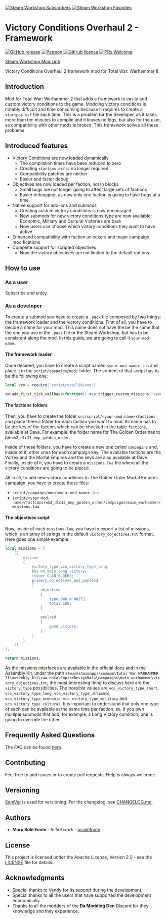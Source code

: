 [![Steam Workshop Subscribers](https://img.shields.io/endpoint?style=for-the-badge&url=https%3A%2F%2Fshieldsio-steam-workshop.jross.me%2F2165815605%2Fsubscriptions-text)](https://steamcommunity.com/sharedfiles/filedetails/?id=2165815605)
[![Steam Workshop Favorites](https://img.shields.io/endpoint?style=for-the-badge&url=https%3A%2F%2Fshieldsio-steam-workshop.jross.me%2F2165815605%2Ffavourites-text)](https://steamcommunity.com/sharedfiles/filedetails/?id=2165815605)

# Victory Conditions Overhaul 2 - Framework

[![GitHub release](https://img.shields.io/github/release/msolefonte/tww2-vco2-framework.svg?style=flat)](https://GitHub.com/msolefonte/tww2-vco2-framework/releases/)
[![Patreon](https://img.shields.io/endpoint.svg?url=https%3A%2F%2Fshieldsio-patreon.vercel.app%2Fapi%3Fusername%3Dwolfylpdc%26type%3Dpatrons&style=flat)](https://www.patreon.com/wolfylpdc)
[![GitHub license](https://img.shields.io/github/license/msolefonte/tww2-vco2-framework?style=flat)](https://github.com/msolefonte/tww2-vco2-framework/blob/master/LICENSE)
[![PRs Welcome](https://img.shields.io/badge/PRs-welcome-brightgreen.svg?style=flat)](http://makeapullrequest.com)

[Steam Workshop Mod Link](https://steamcommunity.com/sharedfiles/filedetails/?id=2165815605)

Victory Conditions Overhaul 2 framework mod for Total War: Warhammer II.

## Introduction

Mod for Total War: Warhammer 2 that adds a framework to easily add custom victory conditions to the game. Modding
victory conditions is notably difficult and time consuming because it requires to create a `startpos.esf` file each
time. This is a problem for the developer, as it takes more than ten minutes to compile and it leaves no logs, but also
for the user, as compatibility with other mods is broken. This framework solves all these problems.

## Introduced features

* Victory Conditions are now loaded dynamically
    * The compilation times have been reduced to zero
    * Creating `startpos.esf` is no longer required
    * Compatibility patches are neither
    * Easier and faster debug
* Objectives are now loaded per faction, not in blocks
    * Small bugs are not longer going to affect large sets of factions
    * Easier debugging, as now only one faction is going to have bugs at a time
* Native support for add-ons and submods
    * Creating custom victory conditions is now encouraged
    * New submods for new victory conditions type are now available: Economic, Military and Cultural Victories are back
    * Now users can choose which victory conditions they want to have active
* Enhanced compatibility with faction unlockers and major campaign modifications
* Complete support for scripted objectives
    * Now the victory objectives are not limited to the default options

## How to use

### As a user

Subscribe and enjoy.

### As a developer

To create a submod you have to create a `.pack` file composed by two things: the framework loader and the victory
conditions. First of all, you have to decide a name for your mod. This name does not have the be the same that the
one you use in the `.pack` file or the Steam Workshop, but has to be consistent along the mod. In this guide, we are
going to call it `your-mod-name`.

#### The framework loader

Once decided, you have to create a script named `<your-mod-name>.lua` and place it in the `script/campaign/mod/` folder.
The content of that script has to be the following one:

```lua
local vco = require("script/vco/lib/vco")

cm:add_first_tick_callback(function() vco:trigger_custom_missions("<your-mod-name>") end);
```

#### The factions folders

Then, you have to create the folder `src/script/<your-mod-name>/factions` and place there a folder for each faction you
want to mod. Its name has to be the key of the faction, which can be checked in the table `factions`, available at Dave.
For example, the folder name for The Golden Order has to be `wh2_dlc13_emp_golden_order`.

Inside of these folders, you have to create a new one called `campagins` and, inside of it, other ones for each campaign
key. The available factions are the Vortex and the Mortal Empires and the keys are also available at Dave. Finally,
inside of it, you have to create a `missions.lua` file where all the victory conditions are going to be placed.

All in all, to add new victory conditions to The Golder Order Mortal Empires campaign, you have to create these files:

* `script/campaign/mod/<your-mod-name>.lua`
* `script/<your-mod-name>/factions/wh2_dlc13_emp_golden_order/campaigns/main_warhammer/missions.lua`

#### The objectives script

Now, inside of each `missions.lua`, you have to export a list of missions, which is an array of strings in the default
`victory_objectives.txt` format. Here goes one simple example:

```lua
local missions = {
    [[
 		mission
		{
			victory_type vco_victory_type_long;
			key wh_main_long_victory;
			issuer CLAN_ELDERS;
			primary_objectives_and_payload
			{
				objective
				{
					type OWN_N_UNITS;
					total 100;
				}

				payload
				{
					game_victory;
				}
			}
		}
    ]]
};

return missions;
```

As the missions interfaces are available in the official docs and in the Assembly Kit, under the path
`Steam\steamapps\common\Total War WARHAMMER II\assembly_kit\raw_data\EmpireDesignData\campaigns\main_warhammer\victory_objectives.txt`,
the most interesting thing to discuss here are the `victory_type` possibilities. The possible values are
`vco_victory_type_short`, `vco_victory_type_long`, `vco_victory_type_ultimate`, `vco_victory_type_economic`,
`vco_victory_type_military` and `vco_victory_type_cultural`. It is important to understand that only one type of each
can be available at the same time per faction, so, if you own multiple submods that add, for example, a Long Victory
condition, one is going to override the other.

## Frequently Asked Questions

The FAQ can be found [here](https://www.github.com/msolefonte/tww2-vco2-framework/docs/faq.md).

## Contributing

Feel free to add issues or to create pull requests. Help is always welcome.

## Versioning

[SemVer](http://semver.org/) is used for versioning. For the changelog, see [CHANGELOG.md](CHANGELOG.md).

## Authors

* **Marc Solé Fonte** - *Initial work* - [msolefonte](https://github.com/msolefonte)

## License

This project is licensed under the Apache License, Version 2.0 - see the [LICENSE](LICENSE) file for details.

## Acknowledgments

* Special thanks to [Vandy](https://github.com/chadvandy) for its support during the development.
* Special thanks to all the users that have supported the development economically.
* Thanks to all the modders of the **Da Modding Den** Discord for they knowledge and they experience.
